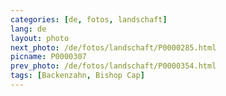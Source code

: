 ```yaml
---
categories: [de, fotos, landschaft]
lang: de
layout: photo
next_photo: /de/fotos/landschaft/P0000285.html
picname: P0000307
prev_photo: /de/fotos/landschaft/P0000354.html
tags: [Backenzahn, Bishop Cap]
---
```

